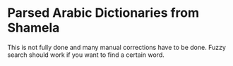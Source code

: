 # Parsed Arabic Dictionaries from Shamela

This is not fully done and many manual corrections have to be done. Fuzzy search should work if you want to find a certain word.
